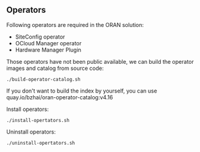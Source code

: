 ## Operators

Following operators are required in the ORAN solution:

- SiteConfig operator
- OCloud Manager operator
- Hardware Manager Plugin

Those operators have not been public available, we can build the operator images and catalog from source code:

```shell
./build-operator-catalog.sh
```

If you don't want to build the index by yourself, you can use quay.io/bzhai/oran-operator-catalog:v4.16

Install operators:

```shell
./install-opertators.sh
```

Uninstall operators:

```shell
./uninstall-opertators.sh
```